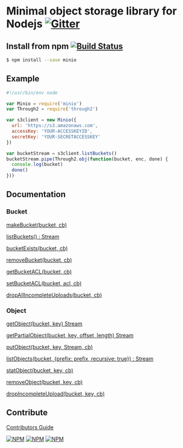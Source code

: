 # Minimal object storage library for Nodejs [![Gitter](https://badges.gitter.im/Join%20Chat.svg)](https://gitter.im/minio/minio?utm_source=badge&utm_medium=badge&utm_campaign=pr-badge&utm_content=badge)

## Install from npm [![Build Status](https://travis-ci.org/minio/minio-js.svg)](https://travis-ci.org/minio/minio-js)

```sh
$ npm install --save minio
```

## Example

```js
#!/usr/bin/env node

var Minio = require('minio')
var Through2 = require('through2')

var s3client = new Minio({
  url: 'https://s3.amazonaws.com',
  accessKey: 'YOUR-ACCESSKEYID',
  secretKey: 'YOUR-SECRETACCESSKEY'
})

var bucketStream = s3client.listBuckets()
bucketStream.pipe(Through2.obj(function(bucket, enc, done) {
  console.log(bucket)
  done()
}))
```

## Documentation

### Bucket

[makeBucket(bucket, cb)](src/example/make-bucket.js)

[listBuckets() : Stream](src/example/list-buckets.js)

[bucketExists(bucket, cb)](src/example/bucket-exists.js)

[removeBucket(bucket, cb)](src/example/remove-bucket.js)

[getBucketACL(bucket, cb)](src/example/get-bucket-acl.js)

[setBucketACL(bucket, acl, cb)](src/example/set-bucket-acl.js)

[dropAllIncompleteUploads(bucket, cb)](src/example/drop-incomplete-upload.js)

### Object

[getObject(bucket, key) Stream](src/example/get-object.js)

[getPartialObject(bucket, key, offset, length) Stream](src/example/get-partialobject.js)

[putObject(bucket, key, Stream, cb)](src/example/put-object.js)

[listObjects(bucket, {prefix: prefix, recursive: true}) : Stream](src/example/list-objects.js)

[statObject(bucket, key, cb)](src/example/stat-object.js)

[removeObject(bucket, key, cb)](src/example/remove-object.js)

[dropIncompleteUpload(bucket, key, cb)](src/example/drop-incomplete-upload.js)

## Contribute

[Contributors Guide](./CONTRIBUTING.md)

[![NPM](https://img.shields.io/npm/v/minio.svg)](https://www.npmjs.com/package/minio)
[![NPM](https://img.shields.io/npm/l/minio.svg)](https://www.npmjs.com/package/minio)
[![NPM](https://img.shields.io/npm/dm/minio.svg)](https://www.npmjs.com/package/minio)
